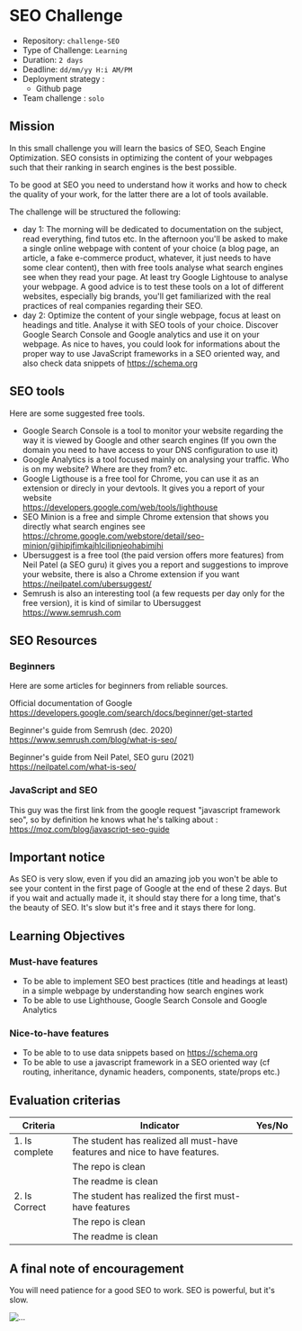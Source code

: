 # SEO Challenge

- Repository: `challenge-SEO`
- Type of Challenge: `Learning`
- Duration: `2 days`
- Deadline: `dd/mm/yy H:i AM/PM`
- Deployment strategy :
	- Github page
- Team challenge : `solo`


## Mission

In this small challenge you will learn the basics of SEO, Seach Engine Optimization. SEO consists in optimizing the content of your webpages such that their ranking in search engines is the best possible.

To be good at SEO you need to understand how it works and how to check the quality of your work, for the latter there are a lot of tools available.

The challenge will be structured the following:
- day 1: The morning will be dedicated to documentation on the subject, read everything, find tutos etc. In the afternoon you'll be asked to make a single online webpage with content of your choice (a blog page, an article, a fake e-commerce product, whatever, it just needs to have some clear content), then with free tools analyse what search engines see when they read your page. At least try Google Lightouse to analyse your webpage. A good advice is to test these tools on a lot of different websites, especially big brands, you'll get familiarized with the real practices of real companies regarding their SEO.
- day 2: Optimize the content of your single webpage, focus at least on headings and title. Analyse it with SEO tools of your choice. Discover Google Search Console and Google analytics and use it on your webpage. As nice to haves, you could look for informations about the proper way to use JavaScript frameworks in a SEO oriented way, and also check data snippets of https://schema.org

## SEO tools

Here are some suggested free tools.


- Google Search Console is a tool to monitor your website regarding the way it is viewed by Google and other search engines (If you own the domain you need to have access to your DNS configuration to use it)
- Google Analytics is a tool focused mainly on analysing your traffic. Who is on my website? Where are they from? etc.
- Google Ligthouse is a free tool for Chrome, you can use it as an extension or direcly in your devtools. It gives you a report of your website <br/> https://developers.google.com/web/tools/lighthouse
- SEO Minion is a free and simple Chrome extension that shows you directly what search engines see
https://chrome.google.com/webstore/detail/seo-minion/giihipjfimkajhlcilipnjeohabimjhi
- Ubersuggest is a free tool (the paid version offers more features) from Neil Patel (a SEO guru) it gives you a report and suggestions to improve your website, there is also a Chrome extension if you want <br/>https://neilpatel.com/ubersuggest/
- Semrush is also an interesting tool (a few requests per day only for the free version), it is kind of similar to Ubersuggest <br/>https://www.semrush.com


## SEO Resources

### Beginners

Here are some articles for beginners from reliable sources.

Official documentation of Google
<br>https://developers.google.com/search/docs/beginner/get-started

Beginner's guide from Semrush (dec. 2020)
<br>https://www.semrush.com/blog/what-is-seo/

Beginner's guide from Neil Patel, SEO guru (2021)
<br>https://neilpatel.com/what-is-seo/



### JavaScript and SEO

This guy was the first link from the google request "javascript framework seo", so by definition he knows what he's talking about :
<br>https://moz.com/blog/javascript-seo-guide


## Important notice

As SEO is very slow, even if you did an amazing job you won't be able to see your content in the first page of Google at the end of these 2 days. But if you wait and actually made it, it should stay there for a long time, that's the beauty of SEO. It's slow but it's free and it stays there for long.

## Learning Objectives

### Must-have features

- To be able to implement SEO best practices (title and headings at least) in a simple webpage by understanding how search engines work
- To be able to use Lighthouse, Google Search Console and Google Analytics


### Nice-to-have features

- To be able to to use data snippets based on https://schema.org
- To be able to use a javascript framework in a SEO oriented way (cf routing, inheritance, dynamic headers, components, state/props etc.)





## Evaluation criterias

| Criteria       | Indicator                                                                             | Yes/No |
|----------------|---------------------------------------------------------------------------------------|--------|
| 1. Is complete | The student has realized all must-have features and nice to have features.            |        |
|                | The repo is clean                                                                     |        |
|                | The readme is clean                                                                   |        |
| 2. Is Correct  | The student has realized the first must-have features                                 |        |
|                | The repo is clean                                                                     |        |
|                | The readme is clean                                                                   |        |



## A final note of encouragement

You will need patience for a good SEO to work. SEO is powerful, but it's slow.

![...](https://media2.giphy.com/media/QWG4lLRVOjASqecCk4/giphy.gif?cid=ecf05e47kd68nzuik25ytk5eh6p1hmuq5n0xawcle5sdgea7&rid=giphy.gif&ct=g)



